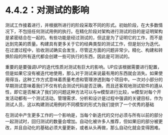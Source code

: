 # 4.4.2：对测试的影响

测试工作接着进行，并根据所进行的阶段采取不同的形式。初始阶段，在大多数情况下，不包括任何测试用例的执行。在精化阶段对架构进行测试的目的是证明架构是紧密结合在一起的。有些功能是经过测试的，但这是为了证明它的工作，而不是达到完美的质量。构建具有更多关于它的经典类型的测试工作，但是划分为迭代。在过渡过程中，验收测试确实会发生，尽管这方面的问题非常少。精化、构建和转换阶段的所有迭代都会创建一些可执行的东西，因此是可测试的。

重要的是要强调UP的迭代性质对测试有巨大的影响。UP应该根据需要进行配置，但是如果它没有被迭代地使用，那么对于测试来说最有用的东西就会消失。如果使用得当，这种工作方式意味着质量考虑和管理渗透到每个项目中。一次对小部分的早期测试意味着我们不仅有机会测试代码是否正确，而且还客观地测试软件的遵从性，即它是否解决了我们的问题这种方法可以与w模型进行比较，w模型对每个开发活动都有一个测试活动。管理需求、分析和设计是过程中强调的关键目标，作为测试人员，这以构建测试用例的不同模型的形式为我们提供了一个优秀的基础

在测试中产生更多工作的一个影响是，当每个新迭代的交付必须与所有以前的部分一起测试时，回归测试的数量会增加。自动化被许多人推荐，但如果旧的部分被更改，并且自动化的基础必须大量更新，或者从头再做，那么自动化就会变得困难。
